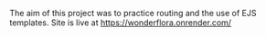 The aim of this project was to practice routing and the use of EJS templates. Site is live at https://wonderflora.onrender.com/
